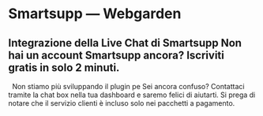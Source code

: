 # Smartsupp — Webgarden
## Integrazione della Live Chat di Smartsupp Non hai un account Smartsupp ancora? Iscriviti gratis in solo 2 minuti.
  Non stiamo più sviluppando il plugin pe
Sei ancora confuso? Contattaci tramite la chat box nella tua dashboard e saremo felici di aiutarti. Si prega di notare che il servizio clienti è incluso solo nei pacchetti a pagamento.

